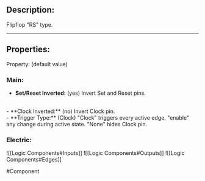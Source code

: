 ## Description:

Flipflop "RS" type.

---

## Properties:

Property: (default value)

### Main:
- **Set/Reset Inverted:** (yes)
   Invert Set and Reset pins.
<br>
- **Clock Inverted:** (no)
   Invert Clock pin.
<br>
- **Trigger Type:** (Clock)
   "Clock" triggers every active edge.
   "enable" any change during active state.
   "None" hides Clock pin.

### Electric:
![[Logic Components#Inputs]]
![[Logic Components#Outputs]]
![[Logic Components#Edges]]

#Component 
